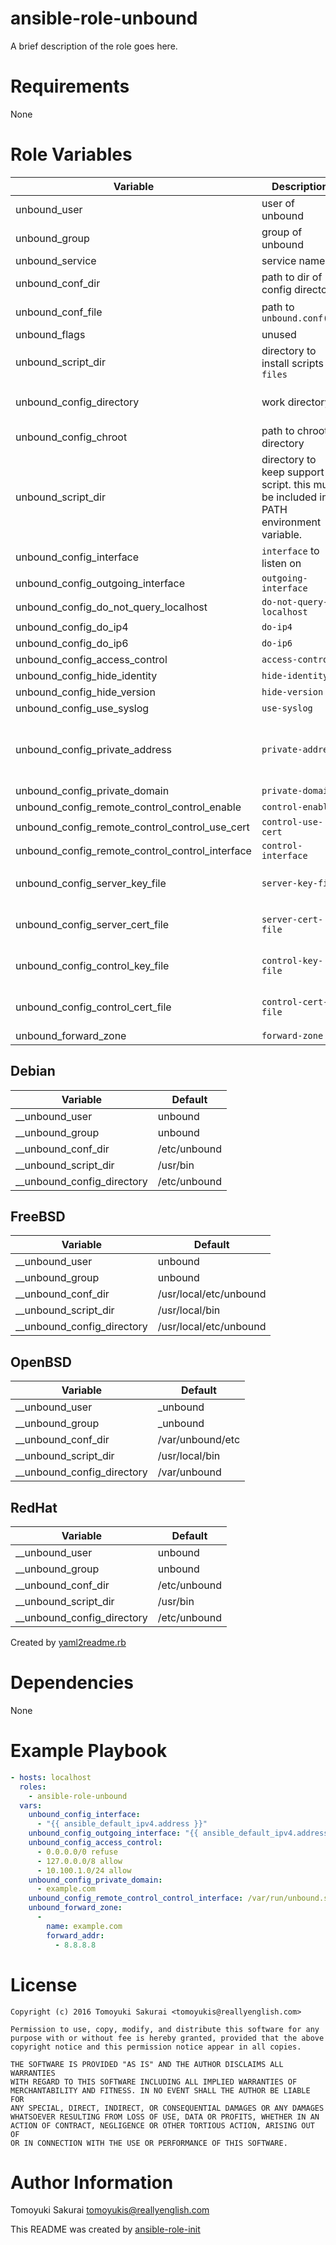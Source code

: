 # ansible-role-unbound

A brief description of the role goes here.

# Requirements

None

# Role Variables

| Variable | Description | Default |
|----------|-------------|---------|
| unbound\_user | user of unbound | {{ \_\_unbound\_user }} |
| unbound\_group | group of unbound | {{ \_\_unbound\_group }} |
| unbound\_service | service name | unbound |
| unbound\_conf\_dir | path to dir of config directory | {{ \_\_unbound\_conf\_dir }} |
| unbound\_conf\_file | path to `unbound.conf(5)` | {{ \_\_unbound\_conf\_dir }}/unbound.conf |
| unbound\_flags | unused | "" |
| unbound\_script\_dir | directory to install scripts in `files` | {{ \_\_unbound\_script\_dir }} |
| unbound\_config\_directory | work directory | {{ \_\_unbound\_config\_directory }} |
| unbound\_config\_chroot | path to chroot directory | "" |
| unbound\_script\_dir | directory to keep support script. this must be included in PATH environment variable. | {{ \_\_unbound\_script\_dir }} |
| unbound\_config\_interface | `interface` to listen on | [] |
| unbound\_config\_outgoing\_interface | `outgoing-interface` | "" |
| unbound\_config\_do\_not\_query\_localhost | `do-not-query-localhost` | yes |
| unbound\_config\_do\_ip4 | `do-ip4` | yes |
| unbound\_config\_do\_ip6 | `do-ip6` | no |
| unbound\_config\_access\_control | `access-control` | [] |
| unbound\_config\_hide\_identity | `hide-identity` | yes |
| unbound\_config\_hide\_version | `hide-version` | yes |
| unbound\_config\_use\_syslog | `use-syslog` | yes |
| unbound\_config\_private\_address | `private-address` | ["10.0.0.0/8", "172.16.0.0/12", "192.168.0.0/16", "192.254.0.0/16", "fd00::/8", "fe80::/10"] |
| unbound\_config\_private\_domain | `private-domain` | [] |
| unbound\_config\_remote\_control\_control\_enable | `control-enable` | yes |
| unbound\_config\_remote\_control\_control\_use\_cert | `control-use-cert` | no |
| unbound\_config\_remote\_control\_control\_interface | `control-interface` | "" |
| unbound\_config\_server\_key\_file | `server-key-file` | {{ unbound\_config\_directory }}/unbound\_server.key |
| unbound\_config\_server\_cert\_file | `server-cert-file` | {{ unbound\_config\_directory }}/unbound\_server.pem |
| unbound\_config\_control\_key\_file | `control-key-file` | {{ unbound\_config\_directory }}/unbound\_control.key |
| unbound\_config\_control\_cert\_file | `control-cert-file` | {{ unbound\_config\_directory }}/unbound\_control.pem |
| unbound\_forward\_zone | `forward-zone` | [] |
## Debian

| Variable | Default |
|----------|---------|
| \_\_unbound\_user | unbound |
| \_\_unbound\_group | unbound |
| \_\_unbound\_conf\_dir | /etc/unbound |
| \_\_unbound\_script\_dir | /usr/bin |
| \_\_unbound\_config\_directory | /etc/unbound |

## FreeBSD

| Variable | Default |
|----------|---------|
| \_\_unbound\_user | unbound |
| \_\_unbound\_group | unbound |
| \_\_unbound\_conf\_dir | /usr/local/etc/unbound |
| \_\_unbound\_script\_dir | /usr/local/bin |
| \_\_unbound\_config\_directory | /usr/local/etc/unbound |

## OpenBSD

| Variable | Default |
|----------|---------|
| \_\_unbound\_user | \_unbound |
| \_\_unbound\_group | \_unbound |
| \_\_unbound\_conf\_dir | /var/unbound/etc |
| \_\_unbound\_script\_dir | /usr/local/bin |
| \_\_unbound\_config\_directory | /var/unbound |

## RedHat

| Variable | Default |
|----------|---------|
| \_\_unbound\_user | unbound |
| \_\_unbound\_group | unbound |
| \_\_unbound\_conf\_dir | /etc/unbound |
| \_\_unbound\_script\_dir | /usr/bin |
| \_\_unbound\_config\_directory | /etc/unbound |

Created by [yaml2readme.rb](https://gist.github.com/trombik/b2df709657c08d845b1d3b3916e592d3)

# Dependencies

None

# Example Playbook

```yaml
- hosts: localhost
  roles:
    - ansible-role-unbound
  vars:
    unbound_config_interface:
      - "{{ ansible_default_ipv4.address }}"
    unbound_config_outgoing_interface: "{{ ansible_default_ipv4.address }}"
    unbound_config_access_control:
      - 0.0.0.0/0 refuse
      - 127.0.0.0/8 allow
      - 10.100.1.0/24 allow
    unbound_config_private_domain:
      - example.com
    unbound_config_remote_control_control_interface: /var/run/unbound.sock
    unbound_forward_zone:
      -
        name: example.com
        forward_addr:
          - 8.8.8.8
```

# License

```
Copyright (c) 2016 Tomoyuki Sakurai <tomoyukis@reallyenglish.com>

Permission to use, copy, modify, and distribute this software for any
purpose with or without fee is hereby granted, provided that the above
copyright notice and this permission notice appear in all copies.

THE SOFTWARE IS PROVIDED "AS IS" AND THE AUTHOR DISCLAIMS ALL WARRANTIES
WITH REGARD TO THIS SOFTWARE INCLUDING ALL IMPLIED WARRANTIES OF
MERCHANTABILITY AND FITNESS. IN NO EVENT SHALL THE AUTHOR BE LIABLE FOR
ANY SPECIAL, DIRECT, INDIRECT, OR CONSEQUENTIAL DAMAGES OR ANY DAMAGES
WHATSOEVER RESULTING FROM LOSS OF USE, DATA OR PROFITS, WHETHER IN AN
ACTION OF CONTRACT, NEGLIGENCE OR OTHER TORTIOUS ACTION, ARISING OUT OF
OR IN CONNECTION WITH THE USE OR PERFORMANCE OF THIS SOFTWARE.
```

# Author Information

Tomoyuki Sakurai <tomoyukis@reallyenglish.com>

This README was created by [ansible-role-init](https://gist.github.com/trombik/d01e280f02c78618429e334d8e4995c0)
